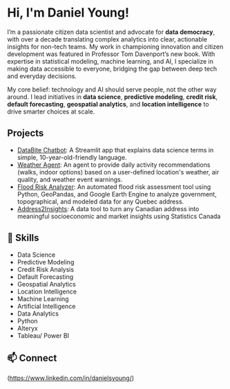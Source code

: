 # Hi, I'm Daniel Young!

I’m a passionate citizen data scientist and advocate for **data democracy**, with over a decade translating complex analytics into clear, actionable insights for non-tech teams. My work in championing innovation and citizen development was featured in Professor Tom Davenport’s new book. With expertise in statistical modeling, machine learning, and AI, I specialize in making data accessible to everyone, bridging the gap between deep tech and everyday decisions.

My core belief: technology and AI should serve people, not the other way around. I lead initiatives in **data science**, **predictive modeling**, **credit risk**, **default forecasting**, **geospatial analytics**, and **location intelligence** to drive smarter choices at scale.

## Projects
- [DataBite Chatbot](https://github.com/pegasuschild/DataBite-Chatbot): A Streamlit app that explains data science terms in simple, 10-year-old-friendly language.
- [Weather Agent](https://github.com/pegasuschild/weather-agent): An agent to provide daily activity recommendations (walks, indoor options) based on a user-defined location's weather, air quality, and weather event warnings.
- [Flood Risk Analyzer](https://github.com/pegasuschild/flood-risk-analyzer): An automated flood risk assessment tool using Python, GeoPandas, and Google Earth Engine to analyze government, topographical, and modeled data for any Quebec address.
- [Address2Insights](https://github.com/pegasuschild/Address2Insights): A data tool to turn any Canadian address into meaningful socioeconomic and market insights using Statistics Canada

## 🌟 Skills
- Data Science
- Predictive Modeling
- Credit Risk Analysis
- Default Forecasting
- Geospatial Analytics
- Location Intelligence
- Machine Learning
- Artificial Intelligence
- Data Analytics
- Python
- Alteryx
- Tableau/ Power BI

## 📫 Connect
(https://www.linkedin.com/in/danielsyoung/)
